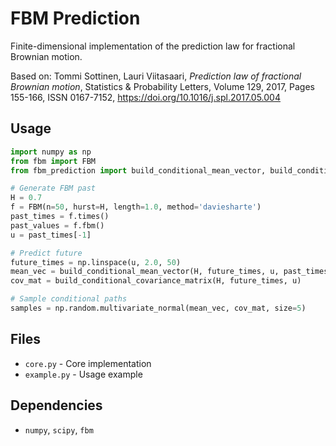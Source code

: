 # FBM Prediction

Finite-dimensional implementation of the prediction law for fractional Brownian motion.

Based on: Tommi Sottinen, Lauri Viitasaari, *Prediction law of fractional Brownian motion*, Statistics & Probability Letters, Volume 129, 2017, Pages 155-166, ISSN 0167-7152, https://doi.org/10.1016/j.spl.2017.05.004

## Usage
```python
import numpy as np
from fbm import FBM
from fbm_prediction import build_conditional_mean_vector, build_conditional_covariance_matrix

# Generate FBM past
H = 0.7
f = FBM(n=50, hurst=H, length=1.0, method='daviesharte')
past_times = f.times()
past_values = f.fbm()
u = past_times[-1]

# Predict future
future_times = np.linspace(u, 2.0, 50)
mean_vec = build_conditional_mean_vector(H, future_times, u, past_times, past_values)
cov_mat = build_conditional_covariance_matrix(H, future_times, u)

# Sample conditional paths
samples = np.random.multivariate_normal(mean_vec, cov_mat, size=5)
```

## Files

- `core.py` - Core implementation
- `example.py` - Usage example

## Dependencies

- `numpy`, `scipy`, `fbm`
